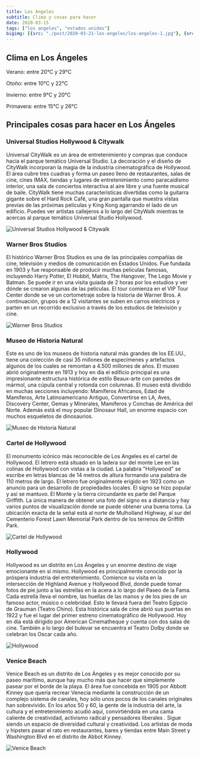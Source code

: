 ```yaml
---
title: Los Angeles
subtitle: Clima y cosas para hacer
date: 2020-03-15
tags: ["los angeles", "estados unidos"]
bigimg: [{src: "./post/2020-03-21-los-angeles/los-angeles-1.jpg"}, {src: "./post/2020-03-21-los-angeles/los-angeles-2.jpg"}, {src: "./post/2020-03-21-los-angeles/los-angeles-3.jpg"}]
---
```

 
## Clima en Los Ángeles
Verano: entre 20°C y 29°C
 
Otoño: entre 10°C y 22°C
 
Invierno: entre 9°C y 20°C
 
Primavera: entre 15°C y 26°C
 
## Principales cosas para hacer en Los Ángeles
 
### Universal Studios Hollywood & Citywalk
Universal CityWalk es un área de entretenimiento y compras que conduce hacia el parque temático Universal Studio. La decoración y el diseño de CityWalk incorporan la magia de la industria cinematográfica de Hollywood. El área cubre tres cuadras y forma un paseo lleno de restaurantes, salas de cine, cines IMAX, tiendas y lugares de entretenimiento como paracaidismo interior, una sala de conciertos interactiva al aire libre y una fuente musical de baile. CityWalk tiene muchas características divertidas como la guitarra gigante sobre el Hard Rock Café, una gran pantalla que muestra vistas previas de las próximas películas y King Kong agarrando el lado de un edificio. Puedes ver artistas callejeros a lo largo del CityWalk mientras te acercas al parque temático Universal Studio Hollywood. 
 
![Universal Studios Hollywood & Citywalk](https://images.unsplash.com/photo-1581957196265-f2f4092ca6e8?w=640)
 
### Warner Bros Studios
El histórico Warner Bros Studios es una de las principales compañías de cine, televisión y medios de comunicación en Estados Unidos. Fue fundada en 1903 y fue responsable de producir muchas películas famosas, incluyendo Harry Potter, El Hobbit, Matrix, The Hangover, The Lego Movie y Batman. Se puede ir en una visita guiada de 2 horas por los estudios y ver dónde se crearon algunas de las películas. El tour comienza en el VIP Tour Center donde se ve un cortometraje sobre la historia de Warner Bros. A continuación, grupos de a 12 visitantes se suben en carros eléctricos y parten en un recorrido exclusivo a través de los estudios de televisión y cine. 
 
 
![Warner Bros Studios](https://images.unsplash.com/photo-1582826734703-1621ddf8a58f?w=640)
 
### Museo de Historia Natural
Este es uno de los museos de historia natural más grandes de los EE.UU., tiene una colección de casi 35 millones de especímenes y artefactos algunos de los cuales se remontan a 4.500 millones de años. El museo abrió originalmente en 1913 y hoy en día el edificio principal es una impresionante estructura histórica de estilo Beaux-arte con paredes de mármol, una cúpula central y rotonda con columnas. El museo está dividido en muchas secciones incluyendo: Mamíferos Africanos, Edad de Mamíferos, Arte Latinoamericano Antiguo, Convertirse en LA, Aves, Discovery Center, Gemas y Minerales, Mamíferos y Conchas de América del Norte. Además está el muy popular Dinosaur Hall, un enorme espacio con muchos esqueletos de dinosaurios.
 
 
![Museo de Historia Natural](https://images.unsplash.com/photo-1454238554694-bb0049b8dc5a?w=640)
 
### Cartel de Hollywood
El monumento icónico más reconocible de Los Angeles es el cartel de Hollywood. El letrero está situado en la ladera sur del monte Lee en las colinas de Hollywood con vistas a la ciudad. La palabra "Hollywood" se escribe en letras blancas de 14 metros de altura formando una palabra de 110 metros de largo. El letrero fue originalmente erigido en 1923 como un anuncio para un desarrollo de propiedades locales. El signo se hizo popular y así se mantuvo. El Monte y la tierra circundante es parte del Parque Griffith. La única manera de obtener una foto del signo es a distancia y hay varios puntos de visualización donde se puede obtener una buena toma. La ubicación exacta de la señal está al norte de Mulholland Highway, al sur del Cementerio Forest Lawn Memorial Park dentro de los terrenos de Griffith Park. 
 
![Cartel de Hollywood](https://images.unsplash.com/photo-1580655653885-65763b2597d0?w=640)
 
### Hollywood
Hollywood es un distrito en Los Ángeles y un enorme destino de viaje emocionante en sí mismo. Hollywood es principalmente conocido por la próspera industria del entretenimiento. Comience su visita en la intersección de Highland Avenue y Hollywood Blvd, donde puede tomar fotos de pie junto a las estrellas en la acera a lo largo del Paseo de la Fama. Cada estrella lleva el nombre, las huellas de las manos y de los pies de un famoso actor, músico o celebridad. Esto le llevará fuera del Teatro Egipcio de Grauman (Teatro Chino). Esta histórica sala de cine abrió sus puertas en 1922 y fue el lugar del primer estreno cinematográfico de Hollywood. Hoy en día está dirigido por American Cinematheque y cuenta con dos salas de cine. También a lo largo del bulevar se encuentra el Teatro Dolby donde se celebran los Oscar cada año.
 
![Hollywood](https://images.unsplash.com/photo-1586243641498-a46be4218bc5?w=640)
 
### Venice Beach
Venice Beach es un distrito de Los Ángeles y es mejor conocido por su paseo marítimo, aunque hay mucho más que hacer que simplemente pasear por el borde de la playa. El área fue concebida en 1905 por Abbott Kinney que quería recrear Venecia mediante la construcción de un complejo sistema de canales, hoy sólo unos pocos de los canales originales han sobrevivido. En los años 50 y 60, la gente de la industria del arte, la cultura y el entretenimiento acudió aquí, convirtiéndola en una cama caliente de creatividad, activismo radical y pensadores liberales . Sigue siendo un espacio de diversidad cultural y creatividad. Los artistas de moda y hipsters pasar el rato en restaurantes, bares y tiendas entre Main Street y Washington Blvd en el distrito de Abbot Kinney. 
 
![Venice Beach](https://images.unsplash.com/photo-1573397286878-0ff40aa140cd?w=640)


 
